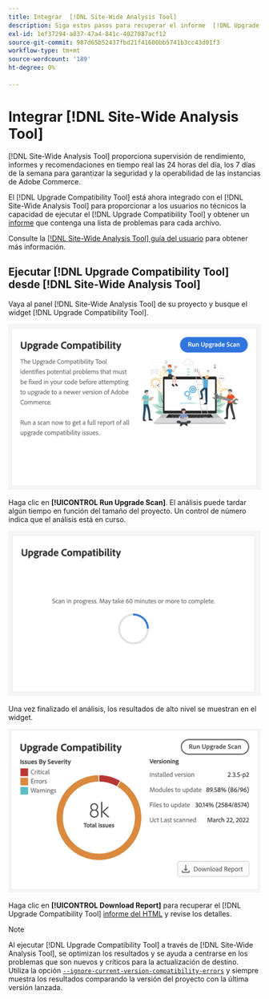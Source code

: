 ```yaml
---
title: Integrar  [!DNL Site-Wide Analysis Tool]
description: Siga estos pasos para recuperar el informe  [!DNL Upgrade Compatibility Tool] del tablero [!DNL Site-Wide Analysis Tool] de su proyecto de Adobe Commerce.
exl-id: 1ef37294-a837-47a4-841c-4027087acf12
source-git-commit: 987d65b52437fbd21f41600bb5741b3cc43d01f3
workflow-type: tm+mt
source-wordcount: '189'
ht-degree: 0%

---
```


# Integrar [!DNL Site-Wide Analysis Tool]

[!DNL Site-Wide Analysis Tool] proporciona supervisión de rendimiento, informes y recomendaciones en tiempo real las 24 horas del día, los 7 días de la semana para garantizar la seguridad y la operabilidad de las instancias de Adobe Commerce.

El [!DNL Upgrade Compatibility Tool] está ahora integrado con el [!DNL Site-Wide Analysis Tool] para proporcionar a los usuarios no técnicos la capacidad de ejecutar el [!DNL Upgrade Compatibility Tool] y obtener un [informe](../upgrade-compatibility-tool/reports.md) que contenga una lista de problemas para cada archivo.

Consulte la [[!DNL Site-Wide Analysis Tool] guía del usuario](https://experienceleague.adobe.com/es/docs/commerce-operations/tools/site-wide-analysis-tool/access) para obtener más información.

## Ejecutar [!DNL Upgrade Compatibility Tool] desde [!DNL Site-Wide Analysis Tool]

Vaya al panel [!DNL Site-Wide Analysis Tool] de su proyecto y busque el widget [!DNL Upgrade Compatibility Tool].

![Widget SWAT UCT - Inicial](../../assets/upgrade-guide/uct-swat-initial.png)

Haga clic en **[!UICONTROL Run Upgrade Scan]**. El análisis puede tardar algún tiempo en función del tamaño del proyecto. Un control de número indica que el análisis está en curso.

![Widget SWAT de UCT - En curso](../../assets/upgrade-guide/uct-swat-progress.png)

Una vez finalizado el análisis, los resultados de alto nivel se muestran en el widget.

![Widget SWAT de UCT - Resultados](../../assets/upgrade-guide/uct-swat-results.png)

Haga clic en **[!UICONTROL Download Report]** para recuperar el [!DNL Upgrade Compatibility Tool] [informe del HTML](../upgrade-compatibility-tool/reports.md#html-report) y revise los detalles.


>[!NOTE]
>
> Al ejecutar [!DNL Upgrade Compatibility Tool] a través de [!DNL Site-Wide Analysis Tool], se optimizan los resultados y se ayuda a centrarse en los problemas que son nuevos y críticos para la actualización de destino. Utiliza la opción [`--ignore-current-version-compatibility-errors`](run.md#optimize-your-results) y siempre muestra los resultados comparando la versión del proyecto con la última versión lanzada.
